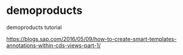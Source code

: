 # demoproducts
demoproducts tutorial

https://blogs.sap.com/2016/05/09/how-to-create-smart-templates-annotations-within-cds-views-part-1/